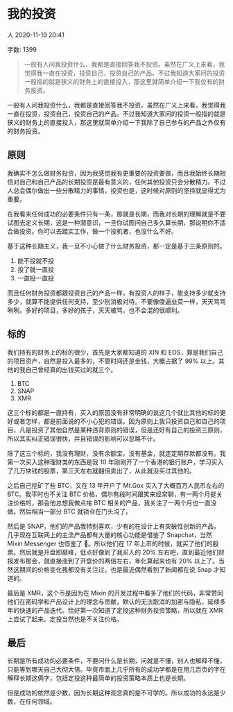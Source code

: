 # 我的投资

人
2020-11-19 20:41

字数: 1399
> 一般有人问我投资什么，我都是直接回答我不投资。虽然在广义上来看，我觉得我一直在投资，投资自己，投资自己的产品。不过我知道大家问的投资一般指的就是狭义的财务上的直接投入，那这里就简单介绍一下我仅有的财务投资。

一般有人问我投资什么，我都是直接回答我不投资。虽然在广义上来看，我觉得我一直在投资，投资自己，投资自己的产品。不过我知道大家问的投资一般指的就是狭义的财务上的直接投入，那这里就简单介绍一下我除了自己参与的产品之外仅有的财务投资。
## 原则

我确实不怎么做财务投资，因为我感觉我有更重要的投资要做，而且我始终长期相信对自己和自己产品的长期投资是最有意义的，任何其他投资只会分散精力。不过人总会偶尔做出一些分散精力的事情，投资也是，这时候对原则的坚持就显得尤为重要。

在我看来任何成功的必要条件只有一条，那就是长期，而我对长期的理解就是不要试图去定义长期，这是一种潜意识，一旦你试图问自己多久算长期，那说明你不适合做投资。你可以去踏实工作，做一个投机者，也没什么不好。

基于这种长期主义，我一旦不小心做了什么财务投资，那一定是基于三条原则的。

1. 能不投就不投
2. 投了就一直投
3. 一直投一直投

而且任何财务投资都跟投资自己的产品一样，有投资人的样子，能支持多少就支持多少，就算不能提供任何支持，至少别消极对待。不要像傻逼韭菜一样，天天骂骂咧咧。多好的项目，多好的孩子，天天被骂，也不会混的很顺利。
## 标的

我们持有的财务上的标的很少，首先是大家都知道的 XIN 和 EOS，算是我们自己的项目资产，自然是投入最多的，不管时间还是金钱，大概占据了 99% 以上。其他的我自己曾经真的出钱买过的就三个。

1. BTC
2. SNAP
3. XMR

这三个标的都是一直持有，买入的原因没有非常明确的说这几个就比其他的标的更好或者怎样，都是前面说的不小心犯的错误。因为原则上我只投资自己和自己的项目，凡是投资了其他自然是某种违背原则的错误，但是还好有自己的投资三原则，所以其实纠正错误很快，并且错误的影响可以忽略不计。

除了这三个标的，我没有理财，没有余额宝，没有基金，就连定期存款都没有。我第一次买入这种理财类的东西是我 10 年刚刚开了一个香港的银行账户，学习买入了几万块钱的股票，第三天左右就翻倍卖出了，从此就没买过其他的。

之后自己挖矿了些 BTC，又在 13 年开户了 Mt.Gox 买入了大概百万人民币左右的 BTC。我平时也不关注 BTC 价格，偶尔有段时间跟笑来经常聊，有一两个月挺关注价格的，那会他总想我做点啥 BTC 相关的产品，我关注了一两个月也一直没做。然后相当一部分 BTC 就锁仓在门头沟了。

然后是 SNAP，他们的产品我特别喜欢，少有的在设计上有突破性创新的产品，几乎现在互联网上的主流产品都有大量的核心功能是借鉴了 Snapchat，当然 Mixin Messenger 也借鉴了 🤣。所以他们在 17 年上市的时候，就买了他们的股票。然后就是开盘即巅峰，低点好像到了我买入的 20% 左右吧，直到最近他们财报发布那会，就直接涨到了开盘价的两倍左右，年化算起来也有 20% 以上了。当然这期间的价格变化我都没有关注过，也是最近偶然看到了新闻都在说 Snap 才知道的。

最后是 XMR，这个币是因为在 Mixin 的开发过程中看多了他们的代码，非常赞同他们在密码学和产品设计上的理念与贡献，默认的无法取消的加密与隐私，延续多年的快速的产品迭代。恰好第一次知道了定投这种财务投资策略，所以就在 XMR 上尝试了起来。定投当然也是不关注价格。
## 最后

长期是所有成功的必要条件，不要问什么是长期，问就是不懂，别人也解释不懂，只能等到哪天自己大彻大悟。毕竟市面上几乎所有的成功学都是在用几百页的字在解释长期这俩字，包括定投这种最简单的投资策略本质上也是长期。

但是成功的依然是少数，因为长期这种观念真的是不可学的。所以成功的永远是少数，在任何领域。
